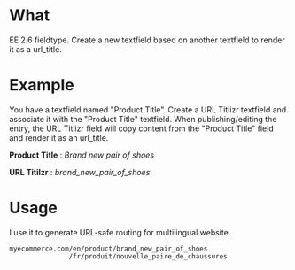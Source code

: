 # What
EE 2.6 fieldtype.
Create a new textfield based on another textfield to render it as a url_title.

# Example
You have a textfield named "Product Title". Create a URL Titlizr textfield and associate it with the "Product Title" textfield.
When publishing/editing the entry, the URL Titlizr field will copy content from the "Product Title" field and render it as an url_title.

**Product Title** : 
_Brand new pair of shoes_

**URL Titilzr** : 
_brand_new_pair_of_shoes_

# Usage
I use it to generate URL-safe routing for multilingual website.

    myecommerce.com/en/product/brand_new_pair_of_shoes
                   /fr/produit/nouvelle_paire_de_chaussures